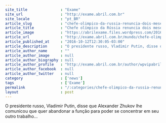 ```yaml
---
site_title               : "Exame"
site_url                 : "http://exame.abril.com.br"
site_locale              : "pt_BR"
article_slug             : "chefe-olimpico-da-russia-renuncia-dois-meses-apos-rio-2016"
article_title            : "Chefe olímpico da Rússia renuncia dois meses após Rio 2016"
article_image            : "https://abrilexame.files.wordpress.com/2016/10/size_960_16_9_zhukov.jpg?quality=70&strip=all&w=960"
article_url              : "http://exame.abril.com.br/mundo/chefe-olimpico-da-russia-renuncia-dois-meses-apos-rio-2016/"
article_published_at     : "2016-10-12T12:30:05-03:00"
article_description      : "O presidente russo, Vladimir Putin, disse que Alexander Zhukov lhe comunicou que quer abandonar a função para poder se concentrar em seu outro trabalho..."
article_author_name      : ""
article_author_image     : null
article_author_biography : null
article_author_profile   : "http://exame.abril.com.br/author/wpvipabril/"
article_author_facebook  : null
article_author_twitter   : null
category                 : ['news']
tags                     : ['Exame']
permalink                : "/:categories/chefe-olimpico-da-russia-renuncia-dois-meses-apos-rio-2016/"
layout                   : post
---
```


O presidente russo, Vladimir Putin, disse que Alexander Zhukov lhe comunicou que quer abandonar a função para poder se concentrar em seu outro trabalho...
